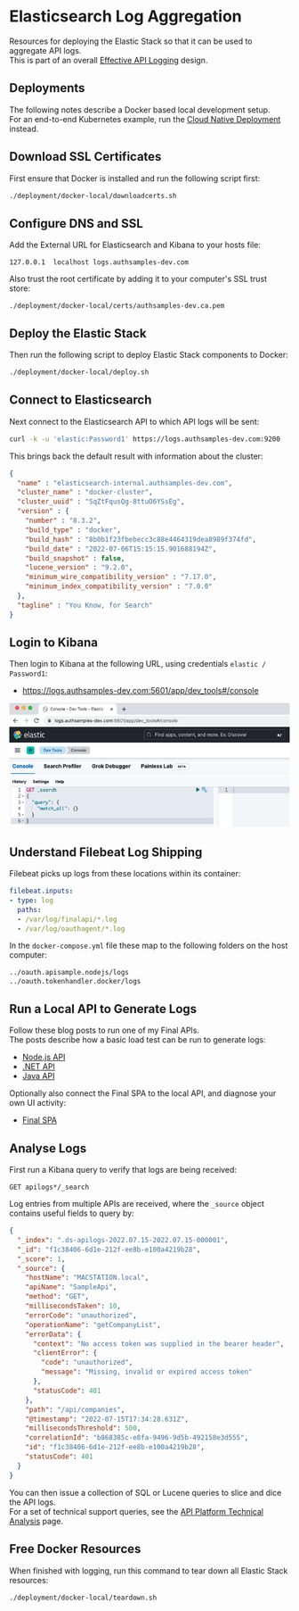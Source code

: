 # Elasticsearch Log Aggregation

Resources for deploying the Elastic Stack so that it can be used to aggregate API logs.\
This is part of an overall [Effective API Logging](https://authguidance.com/effective-api-logging/) design.

## Deployments

The following notes describe a Docker based local development setup.\
For an end-to-end Kubernetes example, run the [Cloud Native Deployment](https://github.com/gary-archer/oauth.cloudnative.deployment) instead.

## Download SSL Certificates

First ensure that Docker is installed and run the following script first:

```bash
./deployment/docker-local/downloadcerts.sh
```

## Configure DNS and SSL

Add the External URL for Elasticsearch and Kibana to your hosts file:

```text
127.0.0.1  localhost logs.authsamples-dev.com
```

Also trust the root certificate by adding it to your computer's SSL trust store:

```text
./deployment/docker-local/certs/authsamples-dev.ca.pem
```

## Deploy the Elastic Stack

Then run the following script to deploy Elastic Stack components to Docker:

```bash
./deployment/docker-local/deploy.sh
```

## Connect to Elasticsearch

Next connect to the Elasticsearch API to which API logs will be sent:

```bash
curl -k -u 'elastic:Password1' https://logs.authsamples-dev.com:9200
```

This brings back the default result with information about the cluster:

```json
{
  "name" : "elasticsearch-internal.authsamples-dev.com",
  "cluster_name" : "docker-cluster",
  "cluster_uuid" : "SqZtFqusQg-8ttuO6YSsEg",
  "version" : {
    "number" : "8.3.2",
    "build_type" : "docker",
    "build_hash" : "8b0b1f23fbebecc3c88e4464319dea8989f374fd",
    "build_date" : "2022-07-06T15:15:15.901688194Z",
    "build_snapshot" : false,
    "lucene_version" : "9.2.0",
    "minimum_wire_compatibility_version" : "7.17.0",
    "minimum_index_compatibility_version" : "7.0.0"
  },
  "tagline" : "You Know, for Search"
}
```

## Login to Kibana

Then login to Kibana at the following URL, using credentials `elastic / Password1`:

- https://logs.authsamples-dev.com:5601/app/dev_tools#/console

![Kibana UI](./doc/kibana.png)

## Understand Filebeat Log Shipping

Filebeat picks up logs from these locations within its container:

```yaml
filebeat.inputs:
- type: log
  paths:
  - /var/log/finalapi/*.log
  - /var/log/oauthagent/*.log
```

In the `docker-compose.yml` file these map to the following folders on the host computer:

```text
../oauth.apisample.nodejs/logs
../oauth.tokenhandler.docker/logs
```

## Run a Local API to Generate Logs

Follow these blog posts to run one of my Final APIs.\
The posts describe how a basic load test can be run to generate logs:

- [Node.js API](https://authguidance.com/api-architecture-node/)
- [.NET API](https://authguidance.com/net-core-code-sample-overview/)
- [Java API](https://authguidance.com/java-spring-boot-api-overview/)

Optionally also connect the Final SPA to the local API, and diagnose your own UI activity:

- [Final SPA](https://authguidance.com/final-spa-overview/)

## Analyse Logs

First run a Kibana query to verify that logs are being received:

```text
GET apilogs*/_search
```

Log entries from multiple APIs are received, where the `_source` object contains useful fields to query by:

```json
{
  "_index": ".ds-apilogs-2022.07.15-2022.07.15-000001",
  "_id": "f1c38406-6d1e-212f-ee8b-e100a4219b28",
  "_score": 1,
  "_source": {
    "hostName": "MACSTATION.local",
    "apiName": "SampleApi",
    "method": "GET",
    "millisecondsTaken": 10,
    "errorCode": "unauthorized",
    "operationName": "getCompanyList",
    "errorData": {
      "context": "No access token was supplied in the bearer header",
      "clientError": {
        "code": "unauthorized",
        "message": "Missing, invalid or expired access token"
      },
      "statusCode": 401
    },
    "path": "/api/companies",
    "@timestamp": "2022-07-15T17:34:28.631Z",
    "millisecondsThreshold": 500,
    "correlationId": "b868385c-e8fa-9496-9d5b-492158e3d555",
    "id": "f1c38406-6d1e-212f-ee8b-e100a4219b28",
    "statusCode": 401
  }
}
```

You can then issue a collection of SQL or Lucene queries to slice and dice the API logs.\
For a set of technical support queries, see the [API Platform Technical Analysis](https://authguidance.com/api-technical-support-analysis) page.

## Free Docker Resources

When finished with logging, run this command to tear down all Elastic Stack resources:

```bash
./deployment/docker-local/teardown.sh
```
